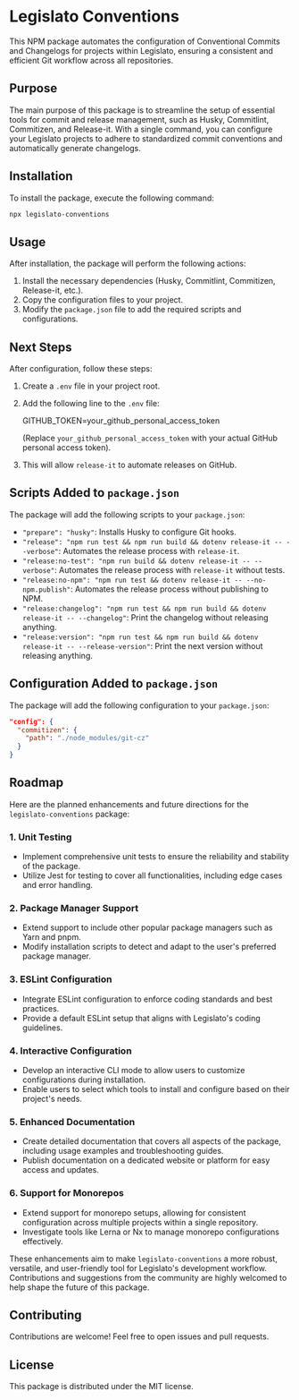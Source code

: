 # Legislato Conventions

This NPM package automates the configuration of Conventional Commits and Changelogs for projects within Legislato, ensuring a consistent and efficient Git workflow across all repositories.

## Purpose

The main purpose of this package is to streamline the setup of essential tools for commit and release management, such as Husky, Commitlint, Commitizen, and Release-it. With a single command, you can configure your Legislato projects to adhere to standardized commit conventions and automatically generate changelogs.

## Installation

To install the package, execute the following command:

```bash
npx legislato-conventions
```

## Usage

After installation, the package will perform the following actions:

1.  Install the necessary dependencies (Husky, Commitlint, Commitizen, Release-it, etc.).
2.  Copy the configuration files to your project.
3.  Modify the `package.json` file to add the required scripts and configurations.

## Next Steps

After configuration, follow these steps:

1.  Create a `.env` file in your project root.
2.  Add the following line to the `.env` file:

    GITHUB_TOKEN=your_github_personal_access_token

    (Replace `your_github_personal_access_token` with your actual GitHub personal access token).
3.  This will allow `release-it` to automate releases on GitHub.

## Scripts Added to `package.json`

The package will add the following scripts to your `package.json`:

* `"prepare": "husky"`: Installs Husky to configure Git hooks.
* `"release": "npm run test && npm run build && dotenv release-it -- --verbose"`: Automates the release process with `release-it`.
* `"release:no-test": "npm run build && dotenv release-it -- --verbose"`: Automates the release process with `release-it` without tests.
* `"release:no-npm": "npm run test && dotenv release-it -- --no-npm.publish"`: Automates the release process without publishing to NPM.
* `"release:changelog": "npm run test && npm run build && dotenv release-it -- --changelog"`: Print the changelog without releasing anything.
* `"release:version": "npm run test && npm run build && dotenv release-it -- --release-version"`: Print the next version without releasing anything.

## Configuration Added to `package.json`

The package will add the following configuration to your `package.json`:

```json
"config": {
  "commitizen": {
    "path": "./node_modules/git-cz"
  }
}
```

## Roadmap

Here are the planned enhancements and future directions for the `legislato-conventions` package:

### 1. Unit Testing

* Implement comprehensive unit tests to ensure the reliability and stability of the package.
* Utilize Jest for testing to cover all functionalities, including edge cases and error handling.

### 2. Package Manager Support

* Extend support to include other popular package managers such as Yarn and pnpm.
* Modify installation scripts to detect and adapt to the user's preferred package manager.

### 3. ESLint Configuration

* Integrate ESLint configuration to enforce coding standards and best practices.
* Provide a default ESLint setup that aligns with Legislato's coding guidelines.

### 4. Interactive Configuration

* Develop an interactive CLI mode to allow users to customize configurations during installation.
* Enable users to select which tools to install and configure based on their project's needs.

### 5. Enhanced Documentation

* Create detailed documentation that covers all aspects of the package, including usage examples and troubleshooting guides.
* Publish documentation on a dedicated website or platform for easy access and updates.

### 6. Support for Monorepos

* Extend support for monorepo setups, allowing for consistent configuration across multiple projects within a single repository.
* Investigate tools like Lerna or Nx to manage monorepo configurations effectively.

These enhancements aim to make `legislato-conventions` a more robust, versatile, and user-friendly tool for Legislato's development workflow. Contributions and suggestions from the community are highly welcomed to help shape the future of this package.

## Contributing

Contributions are welcome! Feel free to open issues and pull requests.

## License

This package is distributed under the MIT license.
